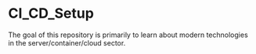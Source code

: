 # CI_CD_Setup
The goal of this repository is primarily to learn about modern technologies in the server/container/cloud sector.
